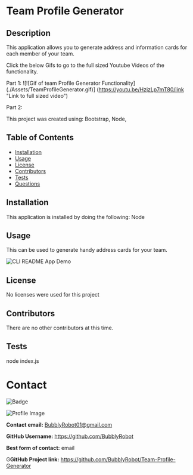   
  # Team Profile Generator
  
## Description
 This application allows you to generate address and information cards for each member of your team. 

 Click the below Gifs to go to the full sized Youtube Videos of the functionality. 
 
 Part 1:
 ![![Gif of team Profile Generator Functionality] (./Assets/TeamProfileGenerator.gif)] (https://youtu.be/HzjzLp7mT80/link "Link to full sized video")

Part 2:


This project was created using:  Bootstrap, Node, 
  
  ## Table of Contents
  - [Installation](#installation)
  - [Usage](#usage)
  - [License](#license)
  - [Contributors](#contributors)
  - [Tests](#tests)
  - [Questions](#Questions)
  ## Installation
  This application is installed by doing the following: Node
  ## Usage
  This can be used to generate handy address cards for your team.
  
![CLI README App Demo](Assets/utils/CLI-App_Demo.gif)
  ## License
  No licenses were used for this project
  ## Contributors
  There are no other contributors at this time.
  ## Tests
  node index.js
  # Contact
  
![Badge](https://img.shields.io/badge/Github-BubblyRobot-green) 
  
![Profile Image](https://github.com/BubblyRobot.png?size=200)
  
**Contact email:** BubblyRobot01@gmail.com
  
**GitHub Username:**  https://github.com/BubblyRobot
  
**Best form of contact:** email
  
G**GitHub Project link:** https://github.com/BubblyRobot/Team-Profile-Generator
  
  
